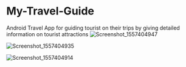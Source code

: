 # My-Travel-Guide
Android Travel App for guiding tourist on their trips by giving detailed information on tourist attractions
![Screenshot_1557404947](https://user-images.githubusercontent.com/42293856/57453524-837cd780-725e-11e9-9172-a21feb7d3914.png)

![Screenshot_1557404935](https://user-images.githubusercontent.com/42293856/57453591-b1621c00-725e-11e9-9ee1-9f6593a20f38.png)

![Screenshot_1557404914](https://user-images.githubusercontent.com/42293856/57453624-c63eaf80-725e-11e9-8686-5b8fad2cf9d6.png)
